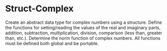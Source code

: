 # Struct-Complex
Create an abstract data type for complex numbers using a structure. Define the functions for setting/reading the values ​​of the real and imaginary parts, addition, subtraction, multiplication, division, comparison (less than, greater than, etc.). Determine the norm function of complex numbers. All functions must be defined both global and be portable.
